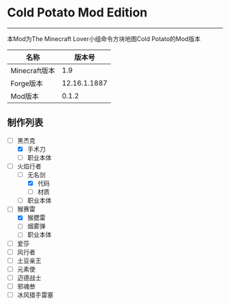 # Cold Potato Mod Edition
________________________________________________
本Mod为The Minecraft Lover小组命令方块地图Cold Potato的Mod版本

| 名称 | 版本号 |
| ---------- | --------- |
| Minecraft版本 | 1.9 |
| Forge版本 | 12.16.1.1887 |
| Mod版本 | 0.1.2 |

制作列表
------------
- [ ] 黑杰克
	- [x] 手术刀
	- [ ] 职业本体
- [ ] 火焰行者
	- [ ] 无名剑 
		- [x] 代码
		- [ ] 材质
	- [ ] 职业本体
- [ ] 猴赛雷
	- [x] 猴腮雷
	- [ ] 烟雾弹
	- [ ] 职业本体
- [ ] 爱莎
- [ ] 风行者
- [ ] 土豆亲王
- [ ] 元素使
- [ ] 迈德战士
- [ ] 邪魂叁
- [ ] 冰风猎手雷塞
